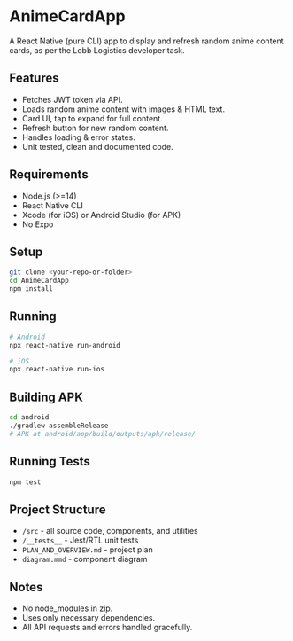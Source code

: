 # AnimeCardApp

A React Native (pure CLI) app to display and refresh random anime content cards, as per the Lobb Logistics developer task.

## Features

- Fetches JWT token via API.
- Loads random anime content with images & HTML text.
- Card UI, tap to expand for full content.
- Refresh button for new random content.
- Handles loading & error states.
- Unit tested, clean and documented code.

## Requirements

- Node.js (>=14)
- React Native CLI
- Xcode (for iOS) or Android Studio (for APK)
- No Expo

## Setup

```bash
git clone <your-repo-or-folder>
cd AnimeCardApp
npm install
```

## Running

```bash
# Android
npx react-native run-android

# iOS
npx react-native run-ios
```

## Building APK

```bash
cd android
./gradlew assembleRelease
# APK at android/app/build/outputs/apk/release/
```

## Running Tests

```bash
npm test
```

## Project Structure

- `/src` - all source code, components, and utilities
- `/__tests__` - Jest/RTL unit tests
- `PLAN_AND_OVERVIEW.md` - project plan
- `diagram.mmd` - component diagram

## Notes

- No node_modules in zip.
- Uses only necessary dependencies.
- All API requests and errors handled gracefully.
